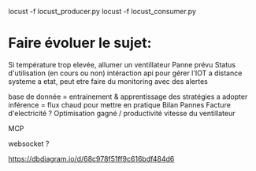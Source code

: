 locust -f locust_producer.py
locust -f locust_consumer.py

# Faire évoluer le sujet:
Si température trop elevée, allumer un ventillateur 
Panne prévu 
Status d'utilisation (en cours ou non)
intéraction api pour gérer l'IOT a distance
systeme a etat, peut etre faire du monitoring avec des alertes 

base de donnée = entrainement & apprentissage des stratégies a adopter
inférence = flux chaud pour mettre en pratique 
Bilan
Pannes
Facture d'electricité ? 
Optimisation gagné / productivité 
vitesse du ventillateur 

MCP

websocket ? 

https://dbdiagram.io/d/68c978f51ff9c616bdf484d6